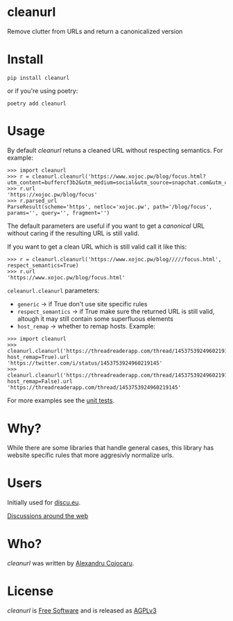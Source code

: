 # cleanurl
Remove clutter from URLs and return a canonicalized version

# Install
```
pip install cleanurl
```
or if you're using poetry:
```
poetry add cleanurl
```

# Usage
By default *cleanurl* retuns a cleaned URL without respecting semantics.
For example:

```
>>> import cleanurl
>>> r = cleanurl.cleanurl('https://www.xojoc.pw/blog/focus.html?utm_content=buffercf3b2&utm_medium=social&utm_source=snapchat.com&utm_campaign=buffe')
>>> r.url
'https://xojoc.pw/blog/focus'
>>> r.parsed_url
ParseResult(scheme='https', netloc='xojoc.pw', path='/blog/focus', params='', query='', fragment='')
```

The default parameters are useful if you want to get a *canonical* URL without caring if the resulting URL is still valid.

If you want to get a clean URL which is still valid call it like this:

```
>>> r = cleanurl.cleanurl('https://www.xojoc.pw/blog/////focus.html', respect_semantics=True)
>>> r.url
'https://www.xojoc.pw/blog/focus.html'
```

```celeanurl.cleanurl``` parameters:

 - ```generic``` -> if True don't use site specific rules
 - ```respect_semantics``` -> if True make sure the returned URL is still valid, altough it may still contain some superfluous elements
 - ```host_remap``` -> whether to remap hosts. Example:
```
>>> import cleanurl
>>> cleanurl.cleanurl('https://threadreaderapp.com/thread/1453753924960219145', host_remap=True).url
'https://twitter.com/i/status/1453753924960219145'
>>> cleanurl.cleanurl('https://threadreaderapp.com/thread/1453753924960219145', host_remap=False).url
'https://threadreaderapp.com/thread/1453753924960219145'
```

For more examples see the [unit tests](https://github.com/xojoc/cleanurl/blob/main/src/test_cleanurl.py).


# Why?
While there are some libraries that handle general cases, this library has website specific rules that more aggresivly normalize urls.

# Users
Initially used for [discu.eu](https://discu.eu).

[Discussions around the web](https://discu.eu/q/https://github.com/xojoc/cleanurl)

# Who?
*cleanurl* was written by [Alexandru Cojocaru](https://xojoc.pw).

# License
*cleanurl* is [Free Software](https://www.gnu.org/philosophy/free-sw.html) and is released as [AGPLv3](https://github.com/xojoc/cleanurl/blob/main/LICENSE)